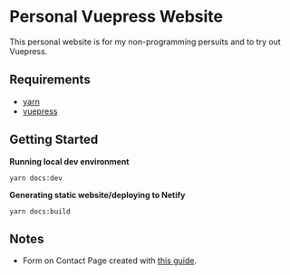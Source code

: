 # Personal Vuepress Website

This personal website is for my non-programming persuits and to try out Vuepress.

## Requirements

- [yarn](https://yarnpkg.com/en/)
- [vuepress](https://vuepress.vuejs.org/)

## Getting Started

**Running local dev environment**

```shell
yarn docs:dev
```

**Generating static website/deploying to Netify**
```shell
yarn docs:build
```

## Notes

* Form on Contact Page created with [this guide](https://codeburst.io/create-fantastic-forms-in-15-minutes-or-less-using-vue-nuxt-and-netlify-25e97e779fea).
